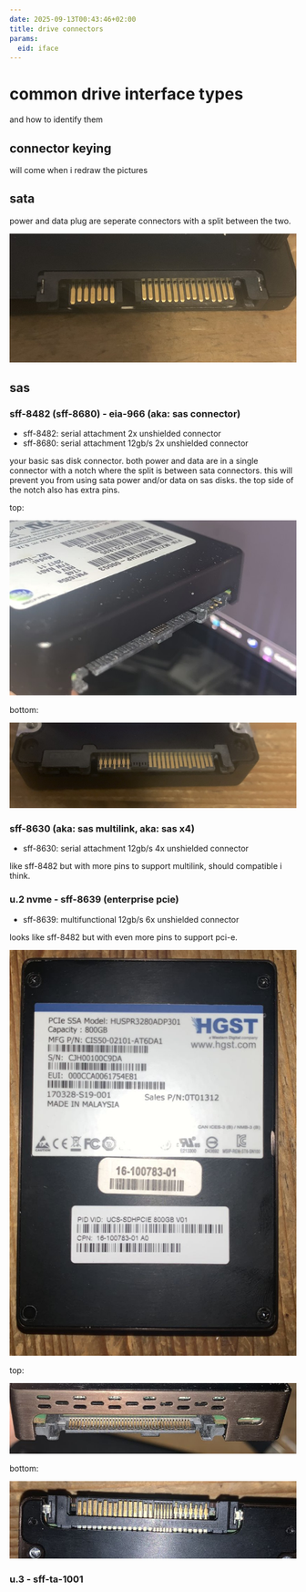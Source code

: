 ```yaml
---
date: 2025-09-13T00:43:46+02:00
title: drive connectors
params:
  eid: iface
---
```


# common drive interface types
and how to identify them

## connector keying

will come when i redraw the pictures

## sata

power and data plug are seperate connectors with a split between the two.

![badsata](badsata.jpg)

## sas 

### sff-8482 (sff-8680) - eia-966 (aka: sas connector)
* sff-8482: serial attachment 2x unshielded connector
* sff-8680: serial attachment 12gb/s 2x unshielded connector 

your basic sas disk connector. both power and data are in a single connector with a notch where the split is between sata connectors. this will prevent you from using sata power and/or data on sas disks. the top side of the notch also has extra pins.

top:

![sastop](sastop.jpg)

bottom:

![sasbottom](sasbottom.jpg)

### sff-8630 (aka: sas multilink, aka: sas x4)
* sff-8630: serial attachment 12gb/s 4x unshielded connector

like sff-8482 but with more pins to support multilink, should compatible i think.

### u.2 nvme - sff-8639 (enterprise pcie)
* sff-8639: multifunctional 12gb/s 6x unshielded connector

looks like sff-8482 but with even more pins to support pci-e.

![sn100](sn100.jpg)

top:

![sn100top](sn100top.jpg)

bottom:

![sn100bottom](sn100bottom.jpg)

### u.3 - sff-ta-1001
